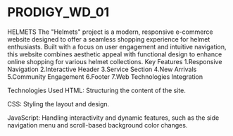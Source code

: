 # PRODIGY_WD_01
HELMETS 
The "Helmets" project is a modern, responsive e-commerce website designed to offer a seamless shopping experience for helmet enthusiasts. Built with a focus on user engagement and intuitive navigation, this website combines aesthetic appeal with functional design to enhance online shopping for various helmet collections.
Key Features
1.Responsive Navigation
2.Interactive Header
3.Service Section
4.New Arrivals
5.Community Engagement
6.Footer
7.Web Technologies Integration

Technologies Used
HTML: Structuring the content of the site.

CSS: Styling the layout and design.

JavaScript: Handling interactivity and dynamic features, such as the side navigation menu and scroll-based background color changes.

